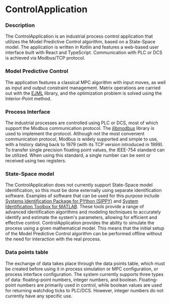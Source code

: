 # ControlApplication

### Description
The ControlApplication is an industrial process control application that utilizes the Model Predictive Control algorithm, based on a State-Space model. The application is written in Kotlin and features a web-based user interface built with React and TypeScript. Communication with PLC or DCS is achieved via Modbus/TCP protocol.

### Model Predictive Control
The application features a classical MPC algorithm with input moves, as well as input and output constraint management. Matrix operations are carried out with the [EJML] library, and the optimization problem is solved using the Interior-Point method.

### Process Interface
The industrial processes are controlled using PLC or DCS, most of which support the Modbus communication protocol. The [jlibmodbus] library is used to implement the protocol. Although not the most convenient communication protocol, Modbus is widely supported and simple to use, with a history dating back to 1979 (with its TCP version introduced in 1999).
To transfer single precision floating point values, the IEEE-754 standard can be utilized. When using this standard, a single number can be sent or received using two registers.

### State-Space model
The ControlApplication does not currently support State-Space model identification, so this must be done externally using separate identification software. Examples of software that can be used for this purpose include [Systems Identification Package for PYthon (SIPPY)] and [System Identification Toolbox for MATLAB]. These tools provide a range of advanced identification algorithms and modeling techniques to accurately identify and estimate the system's parameters, allowing for efficient and effective control.
ControlApplication provides the ability to simulate the process using a given mathematical model. This means that the initial setup of the Model Predictive Control algorithm can be performed offline without the need for interaction with the real process.

### Data points table
The exchange of data takes place through the data points table, which must be created before using it in process simulation or MPC configuration, or process interface configuration. The system currently supports three types of data: floating-point numbers, integer numbers, and boolean. Floating-point numbers are primarily used in control, while boolean values are used for returning watchdog ticks to PLC/DCS. However, integer numbers do not currently have any specific use.

[jlibmodbus]: https://github.com/kochedykov/jlibmodbus
[EJML]: http://ejml.org/wiki/index.php?title=Main_Page
[Systems Identification Package for PYthon (SIPPY)]: https://github.com/CPCLAB-UNIPI/SIPPY
[System Identification Toolbox for MATLAB]: https://mathworks.com/products/sysid.html

